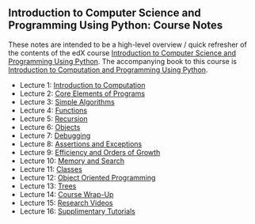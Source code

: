 ## Introduction to Computer Science and Programming Using Python: Course Notes

These notes are intended to be a high-level overview / quick refresher of the contents of the edX course
[Introduction to Computer Science and Programming Using Python](https://www.edx.org/course/introduction-computer-science-mitx-6-00-1x-6).
The accompanying book to this course is [Introduction to Computation and Programming Using Python](https://mitpress.mit.edu/index.php?q=books/introduction-computation-and-programming-using-python-0).

* Lecture  1: [Introduction to Computation](Lecture_Notes/Lecture_01.md)
* Lecture  2: [Core Elements of Programs](Lecture_Notes/Lecture_02.md)
* Lecture  3: [Simple Algorithms](Lecture_Notes/Lecture_03.md)
* Lecture  4: [Functions](Lecture_Notes/Lecture_04.md)
* Lecture  5: [Recursion](Lecture_Notes/Lecture_05.md)
* Lecture  6: [Objects](Lecture_Notes/Lecture_06.md)
* Lecture  7: [Debugging](Lecture_Notes/Lecture_07.md)
* Lecture  8: [Assertions and Exceptions](Lecture_Notes/Lecture_08.md)
* Lecture  9: [Efficiency and Orders of Growth](Lecture_Notes/Lecture_09.md)
* Lecture 10: [Memory and Search](Lecture_Notes/Lecture_10.md)
* Lecture 11: [Classes](Lecture_Notes/Lecture_11.md)
* Lecture 12: [Object Oriented Programming](Lecture_Notes/Lecture_12.md)
* Lecture 13: [Trees](Lecture_Notes/Lecture_13.md)
* Lecture 14: [Course Wrap-Up](Lecture_Notes/Lecture_14.md)
* Lecture 15: [Research Videos](Lecture_Notes/Lecture_15.md)
* Lecture 16: [Supplimentary Tutorials](Lecture_Notes/Lecture_16.md)
